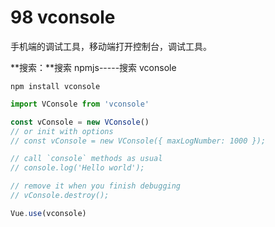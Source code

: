 # 98 vconsole

手机端的调试工具，移动端打开控制台，调试工具。

**搜索：**搜索 npmjs-----搜索 vconsole

```
npm install vconsole
```

```js
import VConsole from 'vconsole'

const vConsole = new VConsole()
// or init with options
// const vConsole = new VConsole({ maxLogNumber: 1000 });

// call `console` methods as usual
// console.log('Hello world');

// remove it when you finish debugging
// vConsole.destroy();

Vue.use(vconsole)
```
